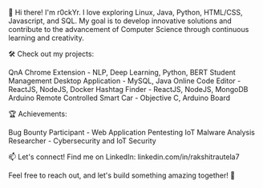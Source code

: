 👋 Hi there! I'm r0ckYr. I love exploring Linux, Java, Python, HTML/CSS, Javascript, and SQL. My goal is to develop innovative solutions and contribute to the advancement of Computer Science through continuous learning and creativity.

🛠️ Check out my projects:

QnA Chrome Extension - NLP, Deep Learning, Python, BERT
Student Management Desktop Application - MySQL, Java
Online Code Editor - ReactJS, NodeJS, Docker
Hashtag Finder - ReactJS, NodeJS, MongoDB
Arduino Remote Controlled Smart Car - Objective C, Arduino Board


🏆 Achievements:

Bug Bounty Participant - Web Application Pentesting
IoT Malware Analysis Researcher - Cybersecurity and IoT Security


📫 Let's connect! Find me on LinkedIn: linkedin.com/in/rakshitrautela7


Feel free to reach out, and let's build something amazing together! 🚀

<!---
r0ckYr/r0ckYr is a ✨ special ✨ repository because its `README.md` (this file) appears on your GitHub profile.
You can click the Preview link to take a look at your changes.
--->
